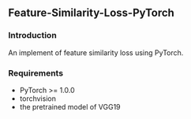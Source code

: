 ## Feature-Similarity-Loss-PyTorch

### Introduction
An implement of feature similarity loss using PyTorch.

### Requirements
- PyTorch >= 1.0.0
- torchvision
- the pretrained model of VGG19
